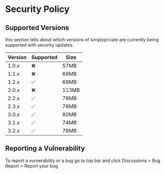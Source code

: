 # Security Policy

## Supported Versions

this section tells about which versions of simplyprivate are
currently being supported with security updates.

| Version | Supported          |  Size  |
| ------- | ------------------ | ------ |
| 1.0.x   | :x:                | 57MB   |
| 1.1.x   | :x:                | 69MB   |
| 1.2.x   | :white_check_mark: | 69MB   |
| 2.0.x   | :x:                | 113MB  |
| 2.2.x   | :white_check_mark: | 79MB   |
| 2.3.x   | :white_check_mark: | 78MB   |
| 3.0.x   | :white_check_mark: | 80MB   |
| 3.1.x   | :white_check_mark: | 74MB   |
| 3.2.x   | :white_check_mark: | 78MB   |

## Reporting a Vulnerability
To report a vurnerability or a bug go to top bar and click Discussions > Bug Report > Report your bug

